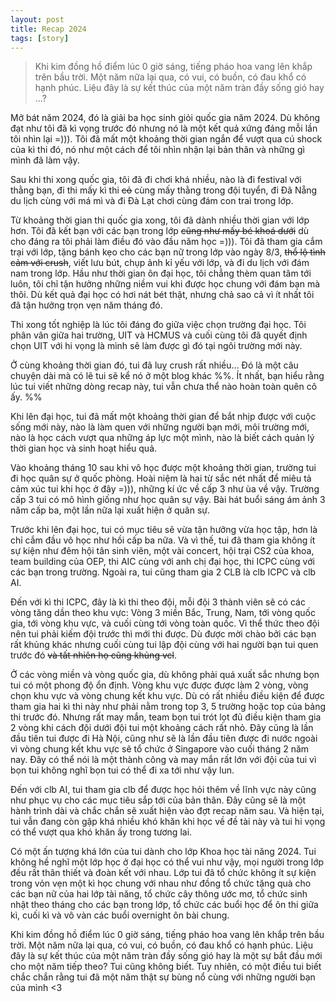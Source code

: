 ```yaml
---
layout: post
title: Recap 2024
tags: [story] 
---
```



> Khi kim đồng hồ điểm lúc 0 giờ sáng, tiếng pháo hoa vang lên khắp trên bầu trời. 
> Một năm nữa lại qua, có vui, có buồn, có đau khổ có hạnh phúc. Liệu đây là sự kết thúc của một năm tràn đầy sống gió hay ...?

Mở bát năm 2024, đó là giải ba học sinh giỏi quốc gia năm 2024. Dù không đạt như tôi đã kì vọng trước đó nhưng nó là một kết quả xứng đáng mỗi lần tôi nhìn lại =))). Tôi đã mất một khoảng thời gian ngắn để vượt qua cú shock của kì thi đó, nó như một cách để tôi nhìn nhận lại bản thân và những gì mình đã làm vậy.

Sau khi thi xong quốc gia, tôi đã đi chơi khá nhiều, nào là đi festival với thằng bạn, đi thi mấy kì thi ~~cỏ~~ cùng mấy thằng trong đội tuyển, đi Đã Nẵng du lịch cùng với má mì và đi Đà Lạt chơi cùng đám con trai trong lớp. 

Từ khoảng thời gian thi quốc gia xong, tôi đã dành nhiều thời gian với lớp hơn. Tôi đã kết bạn với các bạn trong lớp ~~cũng như mấy bé khoá dưới~~ dù cho đáng ra tôi phải làm điều đó vào đầu năm học =))). Tôi đã tham gia cắm trại với lớp, tặng bánh kẹo cho các bạn nữ trong lớp vào ngày 8/3, ~~thổ lộ tình cảm với crush~~, viết lưu bút, chụp ảnh kỉ yếu với lớp, và đi du lịch với đám nam trong lớp. Hầu như thời gian ôn đại học, tôi chẳng thèm quan tâm tới luôn, tôi chỉ tận hưởng những niềm vui khi được học chung với đám bạn mà thôi.  Dù kết quả đại học có hơi nát bét thật, nhưng chả sao cả vì ít nhất tôi đã tận hưởng trọn vẹn năm tháng đó.

Thi xong tốt nghiệp là lúc tôi đáng đo giữa việc chọn trường đại học. Tôi phân vân giữa hai trường, UIT và HCMUS và cuối cùng tôi đã quyết định chọn UIT với hi vọng là mình sẽ làm được gì đó tại ngôi trường mới này.

Ở cùng khoảng thời gian đó, tui đã luỵ crush rất nhiều... Đó là một câu chuyện dài mà có lẽ tui sẽ kể nó ở một blog khác %%. Ít nhất, bạn hiểu rằng lúc tui viết những dòng recap này, tui vẫn chưa thể nào hoàn toàn quên cô ấy.  %%

Khi lên đại học, tui đã mất một khoảng thời gian để bắt nhịp được với cuộc sống mới này, nào là làm quen với những người bạn mới, môi trường mới, nào là học cách vượt qua những áp lực một mình, nào là biết cách quản lý thời gian học và sinh hoạt hiểu quả. 

Vào khoảng tháng 10 sau khi vô học được một khoảng thời gian, trường tui đi học quân sự ở quốc phòng. Hoài niệm là hai từ sắc nét nhất để miêu tả cảm xúc tui khi học ở đây =))), những kí ức về cấp 3 như ùa về vậy. Trường cấp 3 tui có mô hình giống như học quân sự vậy. Bài hát buổi sáng ám ảnh 3 năm cấp ba, một lần nữa lại xuất hiện ở quân sự. 

Trước khi lên đại học, tui có mục tiêu sẽ vừa tận hưởng vừa học tập, hơn là chỉ cắm đầu vô học như hồi cấp ba nữa. Và vì thế, tui đã tham gia không ít sự kiện như đêm hội tân sinh viên, một vài concert, hội trại CS2 của khoa, team building của OEP, thi AIC cùng với anh chị đại học, thi ICPC cùng với các bạn trong trường. Ngoài ra, tui cũng tham gia 2 CLB là clb ICPC và clb AI.

Đến với kì thi ICPC, đây là kì thi theo đội, mỗi đội 3 thành viên sẽ có các vòng tăng dần theo khu vực: Vòng 3 miền Bắc, Trung, Nam, tới vòng quốc gia, tới vòng khu vực, và cuối cùng tới vòng toàn quốc. Vì thể thức theo đội nên tui phải kiếm đội trước thì mới thi được. Dù được mời chào bởi các bạn rất khủng khác nhưng cuối cùng tui lập đội cùng với hai người bạn tui quen trước đó ~~và tất nhiên họ cũng khủng vcl~~. 

Ở các vòng miền và vòng quốc gia, dù không phải quá xuất sắc nhưng bọn tui có một phong độ ổn định. Vòng khu vực được được làm 2 vòng, vòng chọn khu vực và vòng chung kết khu vực. Dù có rất nhiều điều kiện để được tham gia hai kì thi này như phải nằm trong top 3, 5 trường hoặc top của bảng thi trước đó. Nhưng rất may mắn, team bọn tui trót lọt đủ điều kiện tham gia 2 vòng khi cách đội dưới đội tui một khoảng cách rất nhỏ. Đây cũng là lần đầu tiên tui được đi Hà Nội, cũng như sẽ là lần đầu tiên được đi nước ngoài vì vòng chung kết khu vực sẽ tổ chức ở Singapore vào cuối tháng 2 năm nay. Đây có thể nói là một thành công và may mắn rất lớn với đội của tui vì bọn tui không nghĩ bọn tui có thể đi xa tới như vậy lun. 

Đến với clb AI, tui tham gia clb để được học hỏi thêm về lĩnh vực này cũng như phục vụ cho các mục tiêu sắp tới của bản thân. Đây cũng sẽ là một hành trình dài và chắc chắn sẽ xuất hiện vào đợt recap năm sau. Và hiện tại, tui vẫn đang còn gặp khá nhiều khó khăn khi học về đề tài này và tui hi vọng có thể vượt qua khó khăn ấy trong tương lai.

Có một ấn tượng khá lớn của tui dành cho lớp Khoa học tài năng 2024. Tui không hề nghĩ một lớp học ở đại học có thể vui như vậy, mọi người trong lớp đều rất thân thiết và đoàn kết với nhau. Lớp tui đã tổ chức không ít sự kiện trong vỏn vẹn một kì học chung với nhau như đồng tổ chức tặng quà cho các bạn nữ của hai lớp tài năng, tổ chức cây thông ước mơ, tổ chức sinh nhật theo tháng cho các bạn trong lớp, tổ chức các buổi học để ôn thi giữa kì, cuối kì và vô vàn các buổi overnight ôn bài chung.

Khi kim đồng hồ điểm lúc 0 giờ sáng, tiếng pháo hoa vang lên khắp trên bầu trời. 
Một năm nữa lại qua, có vui, có buồn, có đau khổ có hạnh phúc. Liệu đây là sự kết thúc của một năm tràn đầy sống gió hay là một sự bắt đầu mới cho một năm tiếp theo? Tui cũng không biết. Tuy nhiên, có một điều tui biết chắc chắn rằng tui đã một năm thật sự bùng nổ cùng với những người bạn của mình <3